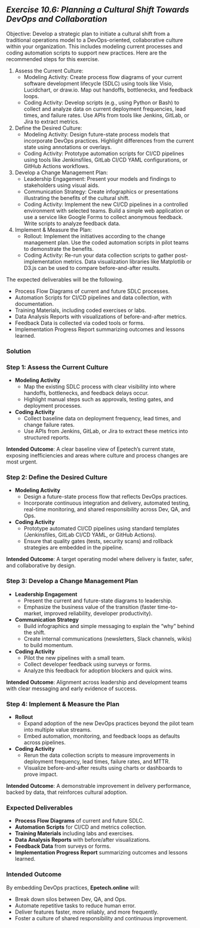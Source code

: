 ## ***Exercise 10.6: Planning a Cultural Shift Towards DevOps and Collaboration***

Objective: Develop a strategic plan to initiate a cultural shift from a traditional operations model to a DevOps-oriented, collaborative culture within your organization. This includes modeling current processes and coding automation scripts to support new practices. Here are the recommended steps for this exercise.

1. Assess the Current Culture:  
   * Modeling Activity: Create process flow diagrams of your current software development lifecycle (SDLC) using tools like Visio, Lucidchart, or draw.io. Map out handoffs, bottlenecks, and feedback loops.  
   * Coding Activity: Develop scripts (e.g., using Python or Bash) to collect and analyze data on current deployment frequencies, lead times, and failure rates. Use APIs from tools like Jenkins, GitLab, or Jira to extract metrics.  
2. Define the Desired Culture:  
   * Modeling Activity: Design future-state process models that incorporate DevOps practices. Highlight differences from the current state using annotations or overlays.  
   * Coding Activity: Prototype automation scripts for CI/CD pipelines using tools like Jenkinsfiles, GitLab CI/CD YAML configurations, or GitHub Actions workflows.  
3. Develop a Change Management Plan:  
   * Leadership Engagement: Present your models and findings to stakeholders using visual aids.  
   * Communication Strategy: Create infographics or presentations illustrating the benefits of the cultural shift.  
   * Coding Activity: Implement the new CI/CD pipelines in a controlled environment with selected teams. Build a simple web application or use a service like Google Forms to collect anonymous feedback. Write scripts to analyze feedback data.  
4. Implement & Measure the Plan:  
   * Rollout: Implement the initiatives according to the change management plan. Use the coded automation scripts in pilot teams to demonstrate the benefits.  
   * Coding Activity: Re-run your data collection scripts to gather post-implementation metrics. Data visualization libraries like Matplotlib or D3.js can be used to compare before-and-after results.

The expected deliverables will be the following.

* Process Flow Diagrams of current and future SDLC processes.  
* Automation Scripts for CI/CD pipelines and data collection, with documentation.  
* Training Materials, including coded exercises or labs.  
* Data Analysis Reports with visualizations of before-and-after metrics.  
* Feedback Data is collected via coded tools or forms.  
* Implementation Progress Report summarizing outcomes and lessons learned.

### **Solution**

### Step 1: Assess the Current Culture
- **Modeling Activity**  
  - Map the existing SDLC process with clear visibility into where handoffs, bottlenecks, and feedback delays occur.  
  - Highlight manual steps such as approvals, testing gates, and deployment processes.  
- **Coding Activity**  
  - Collect baseline data on deployment frequency, lead times, and change failure rates.  
  - Use APIs from Jenkins, GitLab, or Jira to extract these metrics into structured reports.  

**Intended Outcome**: A clear baseline view of Epetech’s current state, exposing inefficiencies and areas where culture and process changes are most urgent.

### Step 2: Define the Desired Culture
- **Modeling Activity**  
  - Design a future-state process flow that reflects DevOps practices.  
  - Incorporate continuous integration and delivery, automated testing, real-time monitoring, and shared responsibility across Dev, QA, and Ops.  
- **Coding Activity**  
  - Prototype automated CI/CD pipelines using standard templates (Jenkinsfiles, GitLab CI/CD YAML, or GitHub Actions).  
  - Ensure that quality gates (tests, security scans) and rollback strategies are embedded in the pipeline.  

**Intended Outcome**: A target operating model where delivery is faster, safer, and collaborative by design.


### Step 3: Develop a Change Management Plan
- **Leadership Engagement**  
  - Present the current and future-state diagrams to leadership.  
  - Emphasize the business value of the transition (faster time-to-market, improved reliability, developer productivity).  
- **Communication Strategy**  
  - Build infographics and simple messaging to explain the “why” behind the shift.  
  - Create internal communications (newsletters, Slack channels, wikis) to build momentum.  
- **Coding Activity**  
  - Pilot the new pipelines with a small team.  
  - Collect developer feedback using surveys or forms.  
  - Analyze this feedback for adoption blockers and quick wins.  

**Intended Outcome**: Alignment across leadership and development teams with clear messaging and early evidence of success.


### Step 4: Implement & Measure the Plan
- **Rollout**  
  - Expand adoption of the new DevOps practices beyond the pilot team into multiple value streams.  
  - Embed automation, monitoring, and feedback loops as defaults across pipelines.  
- **Coding Activity**  
  - Rerun the data collection scripts to measure improvements in deployment frequency, lead times, failure rates, and MTTR.  
  - Visualize before-and-after results using charts or dashboards to prove impact.  

**Intended Outcome**: A demonstrable improvement in delivery performance, backed by data, that reinforces cultural adoption.

### Expected Deliverables
- **Process Flow Diagrams** of current and future SDLC.  
- **Automation Scripts** for CI/CD and metrics collection.  
- **Training Materials** including labs and exercises.  
- **Data Analysis Reports** with before/after visualizations.  
- **Feedback Data** from surveys or forms.  
- **Implementation Progress Report** summarizing outcomes and lessons learned.  

### Intended Outcome
By embedding DevOps practices, **Epetech.online** will:  
- Break down silos between Dev, QA, and Ops.  
- Automate repetitive tasks to reduce human error.  
- Deliver features faster, more reliably, and more frequently.  
- Foster a culture of shared responsibility and continuous improvement.  
